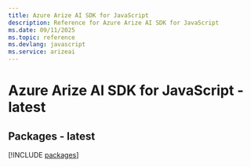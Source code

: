 ```yaml
---
title: Azure Arize AI SDK for JavaScript
description: Reference for Azure Arize AI SDK for JavaScript
ms.date: 09/11/2025
ms.topic: reference
ms.devlang: javascript
ms.service: arizeai
---
```

# Azure Arize AI SDK for JavaScript - latest
## Packages - latest
[!INCLUDE [packages](arize-ai-index.md)]